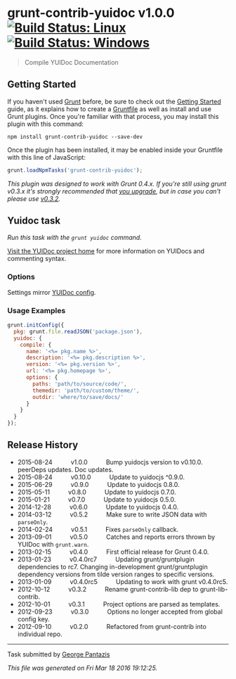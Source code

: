 # grunt-contrib-yuidoc v1.0.0 [![Build Status: Linux](https://travis-ci.org/gruntjs/grunt-contrib-yuidoc.svg?branch=master)](https://travis-ci.org/gruntjs/grunt-contrib-yuidoc) [![Build Status: Windows](https://ci.appveyor.com/api/projects/status/ndcpmex6s8yn9er6/branch/master?svg=true)](https://ci.appveyor.com/project/gruntjs/grunt-contrib-yuidoc/branch/master)

> Compile YUIDoc Documentation



## Getting Started

If you haven't used [Grunt](http://gruntjs.com/) before, be sure to check out the [Getting Started](http://gruntjs.com/getting-started) guide, as it explains how to create a [Gruntfile](http://gruntjs.com/sample-gruntfile) as well as install and use Grunt plugins. Once you're familiar with that process, you may install this plugin with this command:

```shell
npm install grunt-contrib-yuidoc --save-dev
```

Once the plugin has been installed, it may be enabled inside your Gruntfile with this line of JavaScript:

```js
grunt.loadNpmTasks('grunt-contrib-yuidoc');
```

*This plugin was designed to work with Grunt 0.4.x. If you're still using grunt v0.3.x it's strongly recommended that [you upgrade](http://gruntjs.com/upgrading-from-0.3-to-0.4), but in case you can't please use [v0.3.2](https://github.com/gruntjs/grunt-contrib-yuidoc/tree/grunt-0.3-stable).*



## Yuidoc task
_Run this task with the `grunt yuidoc` command._

[Visit the YUIDoc project home](http://yui.github.io/yuidoc/) for more information on YUIDocs and commenting syntax.
### Options

Settings mirror [YUIDoc config](http://yui.github.io/yuidoc/args/index.html).
### Usage Examples

```js
grunt.initConfig({
  pkg: grunt.file.readJSON('package.json'),
  yuidoc: {
    compile: {
      name: '<%= pkg.name %>',
      description: '<%= pkg.description %>',
      version: '<%= pkg.version %>',
      url: '<%= pkg.homepage %>',
      options: {
        paths: 'path/to/source/code/',
        themedir: 'path/to/custom/theme/',
        outdir: 'where/to/save/docs/'
      }
    }
  }
});
```


## Release History

 * 2015-08-24   v1.0.0   Bump yuidocjs version to v0.10.0. peerDeps updates. Doc updates.
 * 2015-08-24   v0.10.0   Update to yuidocjs ^0.9.0.
 * 2015-06-29   v0.9.0   Update to yuidocjs 0.8.0.
 * 2015-05-11   v0.8.0   Update to yuidocjs 0.7.0.
 * 2015-01-21   v0.7.0   Update to yuidocjs 0.5.0.
 * 2014-12-28   v0.6.0   Update to yuidocjs 0.4.0.
 * 2014-03-12   v0.5.2   Make sure to write JSON data with `parseOnly`.
 * 2014-02-24   v0.5.1   Fixes `parseOnly` callback.
 * 2013-09-01   v0.5.0   Catches and reports errors thrown by YUIDoc with `grunt.warn`.
 * 2013-02-15   v0.4.0   First official release for Grunt 0.4.0.
 * 2013-01-23   v0.4.0rc7   Updating grunt/gruntplugin dependencies to rc7. Changing in-development grunt/gruntplugin dependency versions from tilde version ranges to specific versions.
 * 2013-01-09   v0.4.0rc5   Updating to work with grunt v0.4.0rc5.
 * 2012-10-12   v0.3.2   Rename grunt-contrib-lib dep to grunt-lib-contrib.
 * 2012-10-01   v0.3.1   Project options are parsed as templates.
 * 2012-09-23   v0.3.0   Options no longer accepted from global config key.
 * 2012-09-10   v0.2.0   Refactored from grunt-contrib into individual repo.

---

Task submitted by [George Pantazis](http://georgepantazis.com/)

*This file was generated on Fri Mar 18 2016 19:12:25.*

